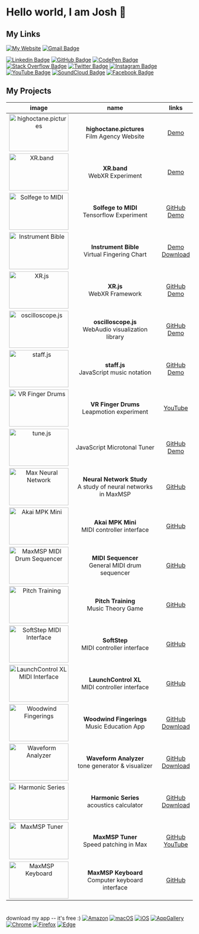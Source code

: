 # Hello world, I am Josh 👋

## My Links
[![My Website](https://img.shields.io/badge/-joshstovall.com-fff?style=flat&logo=circle)](https://joshstovall.com "My Personal Website") [![Gmail Badge](https://img.shields.io/badge/-joshstovall@gmail.com-c14438?style=flat&logo=Gmail&logoColor=white)](mailto:joshstovall@gmail.com "Connect via Email") 

[![Linkedin Badge](https://img.shields.io/badge/-Josh%20Stovall-0072b1?style=flat&logo=Linkedin&logoColor=white)](https://linkedin.com/in/joshstovall/ "Connect on LinkedIn") [![GitHub Badge](https://img.shields.io/badge/-joshstovall-333?style=flat&logo=GitHub&logoColor=white)](https://github.com/joshstovall/ "Connect on GitHub") [![CodePen Badge](https://img.shields.io/badge/-Josh%20Stovall-444857?style=flat&logo=CodePen&logoColor=white)](https://codepen.com/joshstovall/ "Connect on CodePen") [![Stack Overflow Badge](https://img.shields.io/badge/-Josh%20Stovall-FE7A16?style=flat&logo=stackoverflow&logoColor=white)](https://stackoverflow.com/users/10499018/josh-stovall "Connect on Stack Overflow") [![Twitter Badge](https://img.shields.io/badge/-@j__stov-00acee?style=flat&logo=Twitter&logoColor=white)](https://twitter.com/intent/follow?screen_name=j_stov "Follow on Twitter") [![Instagram Badge](https://img.shields.io/badge/-@josh__stovall-833AB4?style=flat&logo=Instagram&logoColor=white)](https://instagram.com/josh_stovall "Follow on Instagram") [![YouTube Badge](https://img.shields.io/badge/-Josh%20Stovall-FF0000?style=flat&logo=YouTube&logoColor=white)](https://youtube.com/channel/UCwzGLJO1mmmVuN-2I4mKKbA "Connect on YouTube")  [![SoundCloud Badge](https://img.shields.io/badge/-Josh%20Stovall-FF3300?style=flat&logo=SoundCloud&logoColor=white)](https://soundcloud.com/josh_stovall "Connect on SoundCloud") [![Facebook Badge](https://img.shields.io/badge/-Josh%20Stovall-3b5998?style=flat&logo=Facebook&logoColor=white)](https://facebook.com/joshstovallmusic/ "Connect on Facebook") 

## My Projects
| image | name | links | 
| :-: | :-: |:-: |
|[<img src="https://joshstovall.com/img/high-octane-pictures.png" width="160 !important" height="100" title="highoctane.pictures"/>](https://highoctane.pictures) | **highoctane.pictures**<br>Film Agency Website | [Demo](https://highoctane.pictures/)|
|[<img src="https://joshstovall.com/img/xrband.png" width="160 !important" height="100" title="XR.band"/>](http://xr.band) | **XR.band**<br>WebXR Experiment | [Demo](http://xr.band/)|
|[<img src="https://joshstovall.com/img/solfege.gif" width="160 !important" height="100" title="Solfege to MIDI"/>](https://github.com/instrumentbible/solfege.ai) | **Solfege to MIDI**<br>Tensorflow Experiment | [GitHub](https://github.com/instrumentbible/solfege.ai) <br> [Demo](https://instrumentbible.github.io/solfege.ai/)|
|[<img src="https://joshstovall.com/img/instrument-bible.gif" width="160" height="100" title="Instrument Bible"/>](https://instrument.bible/)  | **Instrument Bible**<br>Virtual Fingering Chart | [Demo](https://instrument.bible/)<br>[Download](https://instrument.bible/download/)  |
|[<img src="https://joshstovall.com/img/xrjs.png" width="160" height="100" title="XR.js"/>](https://xrjs.dev)  | **XR.js**<br>WebXR Framework | [GitHub](https://github.com/xrscript/xr.js) <br>[Demo](https://xrjs.dev)  | 
|[<img src="https://joshstovall.com/img/oscilloscope.gif" width="160" height="100" title="oscilloscope.js"/>](https://instrumentbible.github.io/oscilloscope.js/)  | **oscilloscope.js** <br> WebAudio visualization library | [GitHub](https://github.com/instrumentbible/oscilloscope.js) <br>[Demo](https://instrumentbible.github.io/oscilloscope.js/)  |
|[<img src="http://joshstovall.com/img/staffjs.gif" width="160" height="100"  title="staff.js"/>](https://github.com/instrumentbible/staff.js)  | **staff.js**<br>JavaScript music notation |[GitHub](https://github.com/instrumentbible/staff.js) <br>[Demo](https://instrumentbible.github.io/staff.js/) |
|[<img src="https://joshstovall.com/img/finger-drums.gif" width="160" height="100" title="VR Finger Drums"/>](https://youtu.be/4_leZ0v8Ekc)  | **VR Finger Drums**<br>Leapmotion experiment | [YouTube](https://youtu.be/4_leZ0v8Ekc) |
|[<img src="https://joshstovall.com/img/tune.png" width="160" height="100"  title="tune.js"/>](https://github.com/instrumentbible/tune.js)  | JavaScript Microtonal Tuner |[GitHub](https://github.com/instrumentbible/tune.js) <br>[Demo](https://instrumentbible.github.io/tune.js/)|
|[<img src="https://joshstovall.com/img/max-neuralnet.gif" width="160" height="100" title="Max Neural Network"/>](https://github.com/joshstovall/MaxMSP-Patches/tree/master/Neural%20Network)  | **Neural Network Study**<br>A study of neural networks in MaxMSP | [GitHub](https://github.com/joshstovall/MaxMSP-Patches/tree/master/Neural%20Network) |
|[<img src="http://joshstovall.com/img/max-akai.png" width="160" height="100" title="Akai MPK Mini" />](https://github.com/joshstovall/MaxMSP-Akai-MPKmini)  | **Akai MPK Mini**<br>MIDI controller interface |[GitHub](https://github.com/joshstovall/MaxMSP-Akai-MPKmini) |
|[<img src="https://joshstovall.com/img/max-sequencer.gif" width="160" height="100" title="MaxMSP MIDI Drum Sequencer"/>](https://github.com/joshstovall/MaxMSP-MIDI-Sequencer)  | **MIDI Sequencer**<br>General MIDI drum sequencer |[GitHub](https://github.com/joshstovall/MaxMSP-MIDI-Sequencer) |
|[<img src="https://joshstovall.com/img/pitch-training.gif" width="160" height="100"  title="Pitch Training"/>](https://github.com/joshstovall/Pitch-Training)  | **Pitch Training**<br>Music Theory Game |[GitHub](https://github.com/joshstovall/Pitch-Training) |
|[<img src="https://joshstovall.com/img/max-softstep2.png" width="160" height="100" title="SoftStep MIDI Interface"/>](https://github.com/joshstovall/MaxMSP-SoftStep2)  |  **SoftStep**<br>MIDI controller interface |[GitHub](https://github.com/joshstovall/MaxMSP-SoftStep2) |
|[<img src="https://joshstovall.com/img/max-launchkey.png" width="160" height="100" title="LaunchControl XL MIDI Interface"/>](https://github.com/joshstovall/MaxMSP-LaunchControl-XL)  | **LaunchControl XL**<br>MIDI controller interface |  [GitHub](https://github.com/joshstovall/MaxMSP-LaunchControl-XL) |
|[<img src="https://joshstovall.com/img/woodwind-fingerings.gif" width="160" height="100" title="Woodwind Fingerings"/>](https://github.com/instrumentbible/Woodwind-Fingerings)  | **Woodwind Fingerings**<br>Music Education App |  [GitHub](https://github.com/instrumentbible/Woodwind-Fingerings) <br> [Download](https://apps.apple.com/us/app/woodwind-fingerings/id1438221907) |
|[<img src="https://joshstovall.com/img/waveform-analyzer.gif" width="160" height="100" title="Waveform Analyzer"/>](https://apps.apple.com/app/waveform-analyzer/id1439677657)  | **Waveform Analyzer**<br>tone generator & visualizer | [GitHub](https://github.com/joshstovall/Waveform-Analyzer)  <br>[Download](https://apps.apple.com/app/waveform-analyzer/id1439677657) |
|[<img src="https://joshstovall.com/img/harmonic-series.gif" width="160" height="100" title="Harmonic Series"/>](https://apps.apple.com/app/harmonic-series/id1440432414)  | **Harmonic Series**<br>acoustics calculator | [GitHub](https://github.com/joshstovall/Harmonic-Series) <br>[Download](https://apps.apple.com/app/harmonic-series/id1440432414) 
|[<img src="https://joshstovall.com/img/max-tuner.gif" width="160" height="100" title="MaxMSP Tuner" />](https://github.com/joshstovall/MaxMSP-Tuner)  | **MaxMSP Tuner**<br>Speed patching in Max | [GitHub](https://github.com/joshstovall/MaxMSP-Tuner)<br>[YouTube](https://youtu.be/8dYLysyxQ2M) |
|[<img src="https://joshstovall.com/img/max-keyboard.png" width="160" height="100" title="MaxMSP Keyboard"/>](https://github.com/joshstovall/MaxMSP-Computer-Keyboard)  | **MaxMSP Keyboard**<br>Computer keyboard interface |[GitHub](https://github.com/joshstovall/MaxMSP-Computer-Keyboard) |


# 

download my app -- it's free   :)
<a href="https://amazon.com/dp/B0829P4DX7" target="_blank">![Amazon](https://img.shields.io/badge/-Amazon-000000?&logoColor=FFF&logo=amazon)</a> <a href="https://apps.apple.com/us/app/instrument-bible/id1439750025" target="_blank">![macOS](https://img.shields.io/badge/-macOS-000000?&logoColor=FFF&logo=apple)</a> <a href="https://apps.apple.com/us/app/instrument-bible/id1439750025" target="_blank">![iOS](https://img.shields.io/badge/-iOS-000000?&logoColor=FFF&logo=app-store)</a> <a href="https://appgallery.cloud.huawei.com/uowap/index.html#/detailApp/C102556799?appId=C102556799" target="_blank">![AppGallery](https://img.shields.io/badge/-AppGallery-000000?&logoColor=FFF&logo=huawei)</a> <a href="https://chrome.google.com/webstore/detail/lpaeghmjgfelgibkhennclmopjgdoifl" target="_blank">![Chrome](https://img.shields.io/badge/-Chrome-000000?&logoColor=FFF&logo=google-chrome)</a> <a href="https://addons.mozilla.org/firefox/addon/instrument-bible" target="_blank">![Firefox](https://img.shields.io/badge/-Firefox-000000?&logoColor=FFF&logo=firefox)</a> <a href="https://microsoftedge.microsoft.com/addons/detail/instrument-bible/ihkeigfkhcflnkdblhpdicekpidmfmhm/" target="_blank">![Edge](https://img.shields.io/badge/-Edge-000000?&logoColor=FFF&logo=microsoft-edge)</a> 

